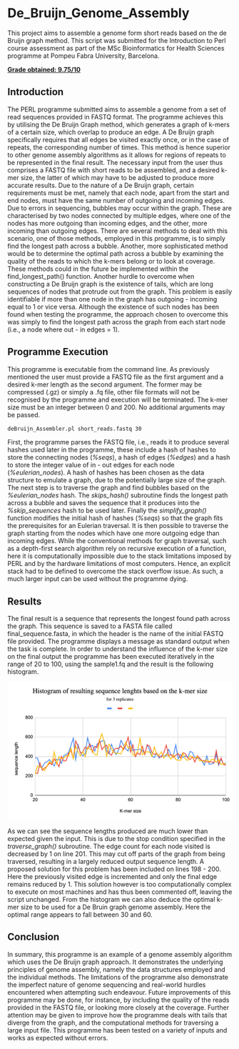 # De_Bruijn_Genome_Assembly
This project aims to assemble a genome form short reads based on the de Bruijn graph method. This script was submitted for the Introduction to Perl course assessment as part of the MSc Bioinformatics for Health Sciences programme at Pompeu Fabra University, Barcelona.

<ins>**Grade obtained: 9.75/10**</ins>

## Introduction
The PERL programme submitted aims to assemble a genome from a set of read sequences provided in FASTQ format. The programme achieves this by utilising the De Bruijn Graph method, which generates a graph of k-mers of a certain size, which overlap to produce an edge. A De Bruijn graph specifically requires that all edges be visited exactly once, or in the case of repeats, the corresponding number of times. This method is hence superior to other genome assembly algorithms as it allows for regions of repeats to be represented in the final result. The necessary input from the user thus comprises a FASTQ file with short reads to be assembled, and a desired k-mer size, the latter of which may have to be adjusted to produce more accurate results.
Due to the nature of a De Bruijn graph, certain requirements must be met, namely that each node, apart from the start and end nodes, must have the same number of outgoing and incoming edges. Due to errors in sequencing, bubbles may occur within the graph. These are characterised by two nodes connected by multiple edges, where one of the nodes has more outgoing than incoming edges, and the other, more incoming than outgoing edges. There are several methods to deal with this scenario, one of those methods, employed in this programme, is to simply find the longest path across a bubble. Another, more sophisticated method would be to determine the optimal path across a bubble by examining the quality of the reads to which the k-mers belong or to look at coverage. These methods could in the future be implemented within the find_longest_path() function. Another hurdle to overcome when constructing a De Bruijn graph is the existence of tails, which are long sequences of nodes that protrude out from the graph. This problem is easily identifiable if more than one node in the graph has outgoing - incoming equal to 1 or vice versa. Although the existence of such nodes has been found when testing the programme, the approach chosen to overcome this was simply to find the longest path across the graph from each start node (i.e., a node where out - in edges = 1).

## Programme Execution
This programme is executable from the command line. As previously mentioned the user must provide a FASTQ file as the first argument and a desired k-mer length as the second argument. The former may be compressed (.gz) or simply a .fq file, other file formats will not be recognised by the programme and execution will be terminated. The k-mer size must be an integer between 0 and 200. No additional arguments may be passed.
```bash
deBruijn_Assembler.pl short_reads.fastq 30
```
First, the programme parses the FASTQ file, i.e., reads it to produce several hashes used later in the programme, these include a hash of hashes to store the connecting nodes (*%seqs*), a hash of edges (*%edges*) and a hash to store the integer value of in - out edges for each node (*%eulerian_nodes*). A hash of hashes has been chosen as the data structure to emulate a graph, due to the potentially large size of the graph.\
The next step is to traverse the graph and find bubbles based on the *%eulerian_nodes* hash. The *skips_hash()* subroutine finds the longest path across a bubble and saves the sequence that it produces into the *%skip_sequences* hash to be used later. Finally the *simplify_graph()* function modifies the initial hash of hashes (*%seqs*) so that the graph fits the prerequisites for an Eulerian traversal. It is then possible to traverse the graph starting from the nodes which have one more outgoing edge than incoming edges. While the conventional methods for graph traversal, such as a depth-first search algorithm rely on recursive execution of a function, here it is computationally impossible due to the stack limitations imposed by PERL and by the hardware limitations of most computers. Hence, an explicit stack had to be defined to overcome the stack overflow issue. As such, a much larger input can be used without the programme dying.

## Results
The final result is a sequence that represents the longest found path across the graph. This sequence is saved to a FASTA file called final_sequence.fasta, in which the header is the name of the initial FASTQ file provided. The programme displays a message as standard output when the task is complete. In order to understand the influence of the k-mer size on the final output the programme has been executed iteratively in the range of 20 to 100, using the sample1.fq and the result is the following histogram.

<img width="905" alt="histogram" src="histogram.png">

As we can see the sequence lengths produced are much lower than expected given the input. This is due to the stop condition specified in the *traverse_graph()* subroutine. The edge count for each node visited is decreased by 1 on line 201. This may cut off parts of the graph from being traversed, resulting in a largely reduced output sequence length. A proposed solution for this problem has been included on lines 198 - 200. Here the previously visited edge is incremented and only the final edge remains reduced by 1. This solution however is too computationally complex to execute on most machines and has thus been commented off, leaving the script unchanged. From the histogram we can also deduce the optimal k-mer size to be used for a De Bruin graph genome assembly. Here the optimal range appears to fall between 30 and 60.

## Conclusion
In summary, this programme is an example of a genome assembly algorithm which uses the De Bruijn graph approach. It demonstrates the underlying principles of genome assembly, namely the data structures employed and the individual methods. The limitations of the programme also demonstrate the imperfect nature of genome sequencing and real-world hurdles encountered when attempting such endeavour. Future improvements of this programme may be done, for instance, by including the quality of the reads provided in the FASTQ file, or looking more closely at the coverage. Further attention may be given to improve how the programme deals with tails that diverge from the graph, and the computational methods for traversing a large input file. This programme has been tested on a variety of inputs and works as expected without errors.

